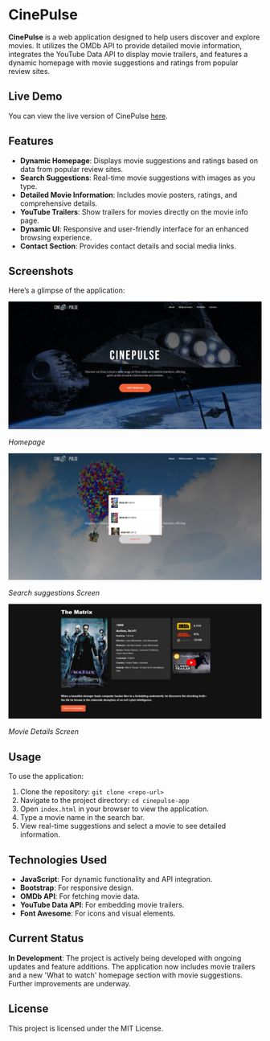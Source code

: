 # CinePulse

**CinePulse** is a web application designed to help users discover and explore movies. It utilizes the OMDb API to provide detailed movie information, integrates the YouTube Data API to display movie trailers, and features a dynamic homepage with movie suggestions and ratings from popular review sites.

## Live Demo

You can view the live version of CinePulse [here](https://cinepulseapp.netlify.app/).

## Features

- **Dynamic Homepage**: Displays movie suggestions and ratings based on data from popular review sites.
- **Search Suggestions**: Real-time movie suggestions with images as you type.
- **Detailed Movie Information**: Includes movie posters, ratings, and comprehensive details.
- **YouTube Trailers**: Show trailers for movies directly on the movie info page.
- **Dynamic UI**: Responsive and user-friendly interface for an enhanced browsing experience.
- **Contact Section**: Provides contact details and social media links.

## Screenshots

Here’s a glimpse of the application:

![Homepage](img/screenshots/homepage.jpg)

*Homepage*

![Search Suggestions](img/screenshots/search-suggestions.jpg)

*Search suggestions Screen*

![Movie Details](img/screenshots/movie-details.jpg)

*Movie Details Screen*

## Usage

To use the application:

1. Clone the repository: `git clone <repo-url>`
2. Navigate to the project directory: `cd cinepulse-app`
3. Open `index.html` in your browser to view the application.
4. Type a movie name in the search bar.
5. View real-time suggestions and select a movie to see detailed information.

## Technologies Used

- **JavaScript**: For dynamic functionality and API integration.
- **Bootstrap**: For responsive design.
- **OMDb API**: For fetching movie data.
- **YouTube Data API**: For embedding movie trailers.
- **Font Awesome**: For icons and visual elements.

## Current Status

**In Development**: The project is actively being developed with ongoing updates and feature additions. The application now includes movie trailers and a new 'What to watch' homepage section with movie suggestions. Further improvements are underway.

## License

This project is licensed under the MIT License.
